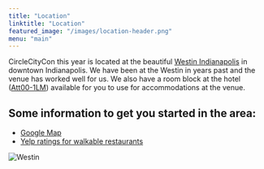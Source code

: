 ```yaml
---
title: "Location"
linktitle: "Location"
featured_image: "/images/location-header.png"
menu: "main"
---
```


CircleCityCon this year is located at the beautiful [Westin Indianapolis](https://www.starwoodmeeting.com/events/start.action?id=1801116101&key=1CBE8A0B) in downtown Indianapolis.  We have been at the Westin in years past and the venue has worked well for us.  We also have a room block at the hotel ([Att00-1LM](https://www.starwoodmeeting.com/events/start.action?id=1801116101&key=1CBE8A0B)) available for you to use for accommodations at the venue. 


## Some information to get you started in the area:

* [Google Map](https://goo.gl/maps/kBC5sbv4iH22)
* [Yelp ratings for walkable restaurants](https://www.yelp.com/search?find_desc=Restaurants&find_loc=Indianapolis,+IN&start=0&l=g:-86.15293979644775,39.772674225771276,-86.16581439971924,39.762778239695216)

![Westin](http://www.starwoodhotels.com//pub/media/1033/wes1033ex.123308_tt.jpg)
